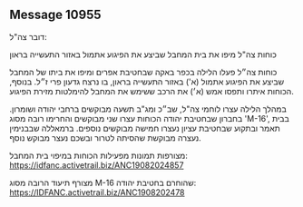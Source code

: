## Message 10955

דובר צה"ל:

כוחות צה"ל מיפו את בית המחבל שביצע את הפיגוע אתמול באזור התעשייה בראון

כוחות צה״ל פעלו הלילה בכפר באקה שבחטיבת אפרים ומיפו את ביתו של המחבל שביצע את הפיגוע אתמול (א') באזור התעשייה בראון, בו נרצח גדעון פרי ז״ל.
בנוסף, הכוחות איתרו ותפסו אמש (א׳) את הרכב ששימש את המחבל להימלטות מזירת הפיגוע.

במהלך הלילה עצרו לוחמי צה"ל, שב״כ ומג"ב תשעה מבוקשים ברחבי יהודה ושומרון. 
בחברון שבחטיבת יהודה הכוחות עצרו שני מבוקשים והחרימו רובה מסוג 'M-16', בבית תאמר ובתקוע שבחטיבת עציון נעצרו חמישה מבוקשים נוספים. ברמאללה שבבנימין נעצרה מבוקשת שהסיתה לטרור ובשכם נעצר מבוקש נוסף.

מצורפות תמונות מפעילות הכוחות במיפוי בית המחבל: https://idfanc.activetrail.biz/ANC19082024857

מצורף תיעוד הרובה מסוג M-16 שהוחרם בחטיבת יהודה:
https://IDFANC.activetrail.biz/ANC1908202478

